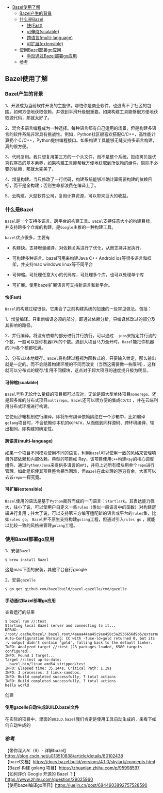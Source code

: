<!-- START doctoc generated TOC please keep comment here to allow auto update -->
<!-- DON'T EDIT THIS SECTION, INSTEAD RE-RUN doctoc TO UPDATE -->

- [Bazel使用了解](#bazel%E4%BD%BF%E7%94%A8%E4%BA%86%E8%A7%A3)
  - [Bazel产生的背景](#bazel%E4%BA%A7%E7%94%9F%E7%9A%84%E8%83%8C%E6%99%AF)
  - [什么是Bazel](#%E4%BB%80%E4%B9%88%E6%98%AFbazel)
    - [快(Fast)](#%E5%BF%ABfast)
    - [可伸缩(scalable)](#%E5%8F%AF%E4%BC%B8%E7%BC%A9scalable)
    - [跨语言(multi-language)](#%E8%B7%A8%E8%AF%AD%E8%A8%80multi-language)
    - [可扩展(extensible)](#%E5%8F%AF%E6%89%A9%E5%B1%95extensible)
  - [使用Bazel部署go应用](#%E4%BD%BF%E7%94%A8bazel%E9%83%A8%E7%BD%B2go%E5%BA%94%E7%94%A8)
    - [手动通过Bazel部署go应用](#%E6%89%8B%E5%8A%A8%E9%80%9A%E8%BF%87bazel%E9%83%A8%E7%BD%B2go%E5%BA%94%E7%94%A8)
  - [参考](#%E5%8F%82%E8%80%83)

<!-- END doctoc generated TOC please keep comment here to allow auto update -->

## Bazel使用了解

### Bazel产生的背景

1、开源成为当前软件开发的主旋律。哪怕你是商业软件，也逃离不了社区的包围。如何方便地获取依赖，并做到平滑升级很重要。如果构建工具能够很方便地获取源代码，那就太好了。  

2、混合多语言编程成为一种选择。每种语言都有自己适用的场景，但是构建多语言的软件系统非常具有挑战性。例如，Python社区很喜欢搭配C/C++，高性能计算扔个Ｃ/C++，Python提供编程接口。如果构建工具能够无缝支持多语言构建，真的很方便。  

3、代码复用。我只想复用第三方的一个头文件，而不是整个系统。拒绝拷贝是优秀程序员的基本素养，如果构建工具能帮我方便地获取到所依赖的组件，剔除不必要的依赖，那就太完美了。  

4、增量构建。当只修改了一行代码，构建系统能够准确计算需要构建的依赖目标，而不是全构建；否则生命都浪费在编译上了。  

5、云构建。大型软件公司，复用计算资源，可以带来巨大的收益。  

### 什么是Bazel

`Bazel`是一个支持多语言、跨平台的构建工具。`Bazel`支持任意大小的构建目标，并支持跨多个仓库的构建，是`Google`主推的一种构建工具。  

`bazel`优点很多，主要有  

- 构建快。支持增量编译。对依赖关系进行了优化，从而支持并发执行。

- 可构建多种语言。bazel可用来构建Java C++ Android ios等很多语言和框架，并支持mac windows linux等不同平台

- 可伸缩。可处理任意大小的代码库，可处理多个库，也可以处理单个库

- 可扩展。使用bazel扩展语言可支持新语言和新平台。

#### 快(Fast)

`Bazel`的构建过程很快，它集合了之前构建系统的加速的一些常见做法。包括：    

1、增量编译。只重新编译必须的部分，即通过依赖分析，只编译修改过的部分及其影响的路径。    

2、并行编译。将没有依赖的部分进行并行执行，可以通过`--jobs`来指定并行流的个数，一般可以是你机器`CPU`的个数。遇到大项目马力全开时，`Bazel`能把你机器的`CPU`各个核都吃满。    

3、分布式/本地缓存。`Bazel`将构建过程视为函数式的，只要输入给定，那么输出就是一定的。而不会随着构建环境的不同而改变（当然这需要做一些限制），这样就可以分布式的缓存/复用不同模块，这点对于超大项目的速度提升极为明显。  

#### 可伸缩(scalable)

`Bazel`号称无论什么量级的项目都可以应对，无论是超大型单体项目`monorepo`、还是超多库的分布式项目`multirepo`。`Bazel`还可以很方便的集成`CD/CI` ，并在云端利用分布式环境进行构建。  

它使用沙箱机制进行编译，即将所有编译依赖隔绝在一个沙箱中，比如编译`golang`项目时，不会依赖你本机的`GOPATH`，从而做到同样源码、跨环境编译、输出相同，即构建的确定性。   

#### 跨语言(multi-language)

如果一个项目不同模块使用不同的语言，利用`Bazel`可以使用一致的风格来管理项目外部依赖和内部依赖。典型的项目如 Ray。该项目使用`C++`构建`Ray`的核心调度组件、通过`Python/Java`来提供多语言的`API`，并将上述所有模块用单个`repo`进行管理。如此组织使其项目整合相当困难，但`Bazel`在此处理的游刃有余，大家可以去该`repo`一探究竟。  

#### 可扩展(extensible)

`Bazel`使用的语法是基于`Python`裁剪而成的一门语言：`Startlark`。其表达能力强大，往小了说，可以使用户自定义一些`rules`（类似一般语言中的函数）对构建逻辑进行复用；往大了说，可以支持第三方编写适配新的语言或平台的`rules`集，比如`rules go`。 `Bazel`并不原生支持构建`golang`工程，但通过引入`rules go` ，就能以比较一致的风格来管理`golang`工程。  

### 使用Bazel部署go应用

1、安装`Bazel`  

```
$ brew install Bazel
```

这是mac下面的安装，其他平台自行google  

2、安装`gazelle`

```
$ go get github.com/bazelbuild/bazel-gazelle/cmd/gazelle
```

#### 手动通过Bazel部署go应用

查看运行的结果

```
$ bazel run //:test
Starting local Bazel server and connecting to it...
DEBUG: /root/.cache/bazel/_bazel_root/4aeaa44aa45c9ae450c5a2536656d9b5/external/bazel_tools/tools/cpp/lib_cc_configure.bzl:118:5: 
Auto-Configuration Warning: CC with -fuse-ld=gold returned 0, but its -v output didn't contain 'gold', falling back to the default linker.
INFO: Analyzed target //:test (28 packages loaded, 6580 targets configured).
INFO: Found 1 target...
Target //:test up-to-date:
  bazel-bin/linux_amd64_stripped/test
INFO: Elapsed time: 35.144s, Critical Path: 1.19s
INFO: 3 processes: 3 linux-sandbox.
INFO: Build completed successfully, 7 total actions
INFO: Build completed successfully, 7 total actions
hello world
```

创建

#### 使用gazelle自动生成BUILD.bazel文件

在实际的项目中，里面的`BUILD.bazel`我们肯定是使用工具自动生成的，来看下如何自动生成的  



### 参考
【带你深入AI（6）- 详解bazel】https://blog.csdn.net/u013510838/article/details/80102438   
【bazel文档】https://docs.bazel.build/versions/4.1.0/skylark/concepts.html  
【Bazel 构建 golang 项目】https://zhuanlan.zhihu.com/p/95998597  
【如何评价 Google 开源的 Bazel ？】https://www.zhihu.com/question/29025960  
【使用bazel编译go项目】https://juejin.cn/post/6844903892757528590  